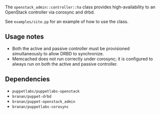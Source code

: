 The `openstack_admin::controller::ha` class provides high-availability to an
OpenStack controller via corosync and drbd.

See `examples/site.pp` for an example of how to use the class.

## Usage notes
  * Both the active and passive controller must be provisioned simultaneously
    to allow
    DRBD to synchronize.
  * Memcached does not run correctly under corosync; it is configured to always 
    run on both the active and passive controller.

## Dependencies
  * `puppetlabs/puppetlabs-openstack`
  * `branan/puppet-drbd`
  * `branan/puppet-openstack_admin`
  * `branan/puppetlabs-corosync`
